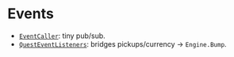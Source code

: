 # Events

- [`EventCaller`](eventcaller.md): tiny pub/sub.
- [`QuestEventListeners`](quest_event_listeners.md): bridges pickups/currency → `Engine.Bump`.
